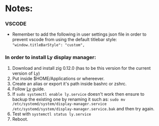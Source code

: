 # Notes:

### VSCODE
- Remember to add the following in user settings json file in order to prevent vscode from using the default titlebar style:
```"window.titleBarStyle": "custom",```

### In order to install Ly display manager:
1) Download and install zig 0.12.0 (has to be this version for the current version of Ly)
2) Put inside $HOME/Applications or whereever.
3) Create an alias or export it's path inside bashrc or zshrc.
4) Follow [Ly]([Ly](https://github.com/fairyglade/ly)) guide.
5) If ```sudo systemctl enable ly.service``` doesn't work then ensure to backup the existing one by renaming it such as: ```sudo mv /etc/systemd/system/display-manager.service /etc/systemd/system/display-manager.service.bak``` and then try again.
6) Test with ```systemctl status ly.service```
7) Reboot.